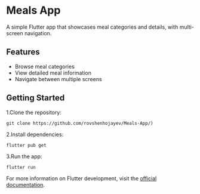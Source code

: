 # Meals App

A simple Flutter app that showcases meal categories and details, with multi-screen navigation.

## Features

* Browse meal categories
* View detailed meal information
* Navigate between multiple screens

## Getting Started

1.Clone the repository:
```
git clone https://github.com/rovshenhojayev/Meals-App/)
```
2.Install dependencies:
```
flutter pub get
```
3.Run the app:
```
flutter run
```

For more information on Flutter development, visit the [official documentation](https://docs.flutter.dev/).
